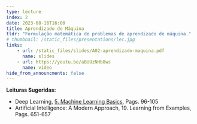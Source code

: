 ```yaml
---
type: lecture
index: 2
date: 2023-08-16T16:00
title: Aprendizado de Máquina
tldr: "Formulação matemática de problemas de aprendizado de máquina."
# thumbnail: /static_files/presentations/lec.jpg
links: 
    - url: /static_files/slides/A02-aprendizado-maquina.pdf
      name: slides
    - url: https://youtu.be/aBUUzNHb8ws
      name: vídeo
hide_from_announcments: false
---
```

**Leituras Sugeridas:**
- Deep Learning, [5. Machine Learning Basics](https://www.deeplearningbook.org/contents/ml.html), Pags. 96-105
- Artificial Intelligence: A Modern Approach, 19. Learning from Examples, Pags. 651-657 